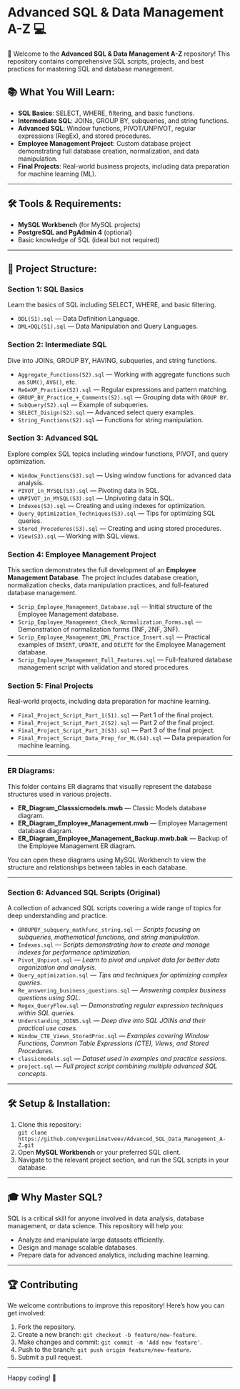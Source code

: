 # Advanced SQL & Data Management A-Z 💻

🎉 Welcome to the **Advanced SQL & Data Management A-Z** repository! This repository contains comprehensive SQL scripts, projects, and best practices for mastering SQL and database management.

## 📚 What You Will Learn:
- **SQL Basics**: SELECT, WHERE, filtering, and basic functions.
- **Intermediate SQL**: JOINs, GROUP BY, subqueries, and string functions.
- **Advanced SQL**: Window functions, PIVOT/UNPIVOT, regular expressions (RegEx), and stored procedures.
- **Employee Management Project**: Custom database project demonstrating full database creation, normalization, and data manipulation.
- **Final Projects**: Real-world business projects, including data preparation for machine learning (ML).

---

## 🛠️ Tools & Requirements:
- **MySQL Workbench** (for MySQL projects)
- **PostgreSQL and PgAdmin 4** (optional)
- Basic knowledge of SQL (ideal but not required)

---

## 📂 Project Structure:

### **Section 1: SQL Basics**  
Learn the basics of SQL including SELECT, WHERE, and basic filtering.
- `DDL(S1).sql` — Data Definition Language.
- `DML+DQL(S1).sql` — Data Manipulation and Query Languages.

### **Section 2: Intermediate SQL**  
Dive into JOINs, GROUP BY, HAVING, subqueries, and string functions.
- `Aggregate_Functions(S2).sql` — Working with aggregate functions such as `SUM()`, `AVG()`, etc.
- `ReGeXP_Practice(S2).sql` — Regular expressions and pattern matching.
- `GROUP_BY_Practice_+_Comments(S2).sql` — Grouping data with `GROUP BY`.
- `SubQuery(S2).sql` — Example of subqueries.
- `SELECT_Disign(S2).sql` — Advanced select query examples.
- `String_Functions(S2).sql` — Functions for string manipulation.

### **Section 3: Advanced SQL**  
Explore complex SQL topics including window functions, PIVOT, and query optimization.
- `Window_Functions(S3).sql` — Using window functions for advanced data analysis.
- `PIVOT_in_MYSQL(S3).sql` — Pivoting data in SQL.
- `UNPIVOT_in_MYSQL(S3).sql` — Unpivoting data in SQL.
- `Indexes(S3).sql` — Creating and using indexes for optimization.
- `Query_Optimization_Techniques(S3).sql` — Tips for optimizing SQL queries.
- `Stored_Procedures(S3).sql` — Creating and using stored procedures.
- `View(S3).sql` — Working with SQL views.

### **Section 4: Employee Management Project**  
This section demonstrates the full development of an **Employee Management Database**. The project includes database creation, normalization checks, data manipulation practices, and full-featured database management.

- `Scrip_Employee_Management_Database.sql` — Initial structure of the Employee Management database.
- `Scrip_Employee_Management_Check_Normalization_Forms.sql` — Demonstration of normalization forms (1NF, 2NF, 3NF).
- `Scrip_Employee_Management_DML_Practice_Insert.sql` — Practical examples of `INSERT`, `UPDATE`, and `DELETE` for the Employee Management database.
- `Scrip_Employee_Management_Full_Features.sql` — Full-featured database management script with validation and stored procedures.

### **Section 5: Final Projects**  
Real-world projects, including data preparation for machine learning.
- `Final_Project_Script_Part_1(S1).sql` — Part 1 of the final project.
- `Final_Project_Script_Part_2(S2).sql` — Part 2 of the final project.
- `Final_Project_Script_Part_3(S3).sql` — Part 3 of the final project.
- `Final_Project_Script_Data_Prep_for_ML(S4).sql` — Data preparation for machine learning.

---

### **ER Diagrams:**
This folder contains ER diagrams that visually represent the database structures used in various projects.
- **ER_Diagram_Classsicmodels.mwb** — Classic Models database diagram.
- **ER_Diagram_Employee_Management.mwb** — Employee Management database diagram.
- **ER_Diagram_Employee_Management_Backup.mwb.bak** — Backup of the Employee Management ER diagram.
  
You can open these diagrams using MySQL Workbench to view the structure and relationships between tables in each database.

---

### **Section 6: Advanced SQL Scripts (Original)**  
A collection of advanced SQL scripts covering a wide range of topics for deep understanding and practice.
- `GROUPBY_subquery_mathfunc_string.sql` — *Scripts focusing on subqueries, mathematical functions, and string manipulation.*
- `Indexes.sql` — *Scripts demonstrating how to create and manage indexes for performance optimization.*
- `Pivot_Unpivot.sql` — *Learn to pivot and unpivot data for better data organization and analysis.*
- `Query_optimization.sql` — *Tips and techniques for optimizing complex queries.*
- `Re_answering_business_questions.sql` — *Answering complex business questions using SQL.*
- `Regex_QueryFlow.sql` — *Demonstrating regular expression techniques within SQL queries.*
- `Understanding_JOINS.sql` — *Deep dive into SQL JOINs and their practical use cases.*
- `Window_CTE_Views_StoredProc.sql` — *Examples covering Window Functions, Common Table Expressions (CTE), Views, and Stored Procedures.*
- `classicmodels.sql` — *Dataset used in examples and practice sessions.*
- `project.sql` — *Full project script combining multiple advanced SQL concepts.*

---

## 🛠️ Setup & Installation:
1. Clone this repository:  
   `git clone https://github.com/evgeniimatveev/Advanced_SQL_Data_Management_A-Z.git`
2. Open **MySQL Workbench** or your preferred SQL client.
3. Navigate to the relevant project section, and run the SQL scripts in your database.

---

## 🎓 Why Master SQL?
SQL is a critical skill for anyone involved in data analysis, database management, or data science. This repository will help you:
- Analyze and manipulate large datasets efficiently.
- Design and manage scalable databases.
- Prepare data for advanced analytics, including machine learning.

---

## 🏆 Contributing
We welcome contributions to improve this repository! Here’s how you can get involved:

1. Fork the repository.
2. Create a new branch: `git checkout -b feature/new-feature`.
3. Make changes and commit: `git commit -m 'Add new feature'`.
4. Push to the branch: `git push origin feature/new-feature`.
5. Submit a pull request.

---

Happy coding! 🚀
